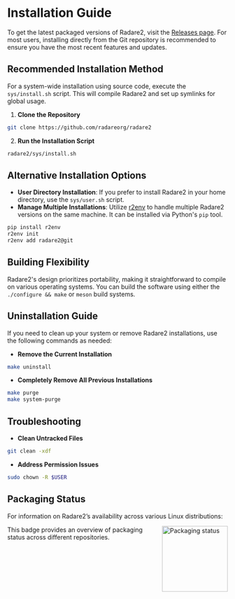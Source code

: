 # Installation Guide

To get the latest packaged versions of Radare2, visit the [Releases page](https://github.com/radareorg/radare2/releases). For most users, installing directly from the Git repository is recommended to ensure you have the most recent features and updates.

## Recommended Installation Method

For a system-wide installation using source code, execute the `sys/install.sh` script. This will compile Radare2 and set up symlinks for global usage.

1. **Clone the Repository**

```sh
git clone https://github.com/radareorg/radare2
```
2. **Run the Installation Script**

```sh
radare2/sys/install.sh
```

## Alternative Installation Options

- **User Directory Installation**: If you prefer to install Radare2 in your home directory, use the `sys/user.sh` script.
- **Manage Multiple Installations**: Utilize [r2env](https://github.com/radareorg/r2env) to handle multiple Radare2 versions on the same machine. It can be installed via Python's `pip` tool.

```sh
pip install r2env
r2env init
r2env add radare2@git
```

## Building Flexibility

Radare2's design prioritizes portability, making it straightforward to compile on various operating systems. You can build the software using either the `./configure && make` or `meson` build systems.

## Uninstallation Guide

If you need to clean up your system or remove Radare2 installations, use the following commands as needed:

- **Remove the Current Installation**

```sh
make uninstall
```

- **Completely Remove All Previous Installations**

```sh
make purge
make system-purge
```

## Troubleshooting

- **Clean Untracked Files**

```sh
git clean -xdf
```
- **Address Permission Issues**

```sh
sudo chown -R $USER
```

## Packaging Status

For information on Radare2’s availability across various Linux distributions:

<a href="https://repology.org/metapackage/radare2">
  <img src="https://repology.org/badge/vertical-allrepos/radare2.svg" alt="Packaging status" align="right" width="150px">
</a>

This badge provides an overview of packaging status across different repositories.
